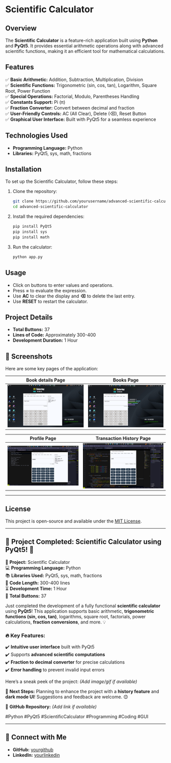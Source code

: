 # Scientific Calculator

## Overview
The **Scientific Calculator** is a feature-rich application built using **Python** and **PyQt5**. It provides essential arithmetic operations along with advanced scientific functions, making it an efficient tool for mathematical calculations.

## Features
✅ **Basic Arithmetic:** Addition, Subtraction, Multiplication, Division  
✅ **Scientific Functions:** Trigonometric (sin, cos, tan), Logarithm, Square Root, Power Function  
✅ **Special Operations:** Factorial, Modulo, Parentheses Handling  
✅ **Constants Support:** Pi (π)  
✅ **Fraction Converter:** Convert between decimal and fraction  
✅ **User-Friendly Controls:** AC (All Clear), Delete (⌫), Reset Button  
✅ **Graphical User Interface:** Built with PyQt5 for a seamless experience  

## Technologies Used
- **Programming Language:** Python  
- **Libraries:** PyQt5, sys, math, fractions  

## Installation
To set up the Scientific Calculator, follow these steps:

1. Clone the repository:
   ```bash
   git clone https://github.com/yourusername/advanced-scientific-calculator/.git
   cd advanced-scientific-calculator
   ```
2. Install the required dependencies:
   ```bash
   pip install PyQt5
   pip install sys
   pip install math
   ```
3. Run the calculator:
   ```bash
   python app.py
   ```

## Usage
- Click on buttons to enter values and operations.
- Press **=** to evaluate the expression.
- Use **AC** to clear the display and **⌫** to delete the last entry.
- Use **RESET** to restart the calculator.

## Project Details
- **Total Buttons:** 37  
- **Lines of Code:** Approximately 300-400  
- **Development Duration:** 1 Hour  
 
## 📸 Screenshots  

Here are some key pages of the application:  

| **Book details Page**               | **Books Page**             | 
|------------------------------|---------------------------------| 
| ![Home Page](https://github.com/anmamun0/advanced-scientific-calculator/blob/main/src/scientific_calculator-1.png) | ![User Dashboard](https://github.com/anmamun0/advanced-scientific-calculator/blob/main/src/scientific_calculator-2.png) |

 
| **Profile Page**               | **Transaction History Page**             | 
|------------------------------|---------------------------------| 
| ![Home Page](https://github.com/anmamun0/advanced-scientific-calculator/blob/main/src/scientific_calculator-3.png) | ![User Dashboard](https://github.com/anmamun0/advanced-scientific-calculator/blob/main/src/scientific_calculator-4.png) |


--- 



## License
This project is open-source and available under the [MIT License](LICENSE).

---  
## 🚀 Project Completed: Scientific Calculator using PyQt5! 🎉

🔢 **Project:** Scientific Calculator  
💻 **Programming Language:** Python  
📚 **Libraries Used:** PyQt5, sys, math, fractions  
📌 **Code Length:** 300-400 lines  
⏳ **Development Time:** 1 Hour  
🔘 **Total Buttons:** 37  

Just completed the development of a fully functional **scientific calculator** using **PyQt5**! This application supports basic arithmetic, **trigonometric functions (sin, cos, tan)**, logarithms, square root, factorials, power calculations, **fraction conversions**, and more. 💡  

### 🔥 Key Features:
✔️ **Intuitive user interface** built with PyQt5  
✔️ Supports **advanced scientific computations**  
✔️ **Fraction to decimal converter** for precise calculations  
✔️ **Error handling** to prevent invalid input errors  

Here’s a sneak peek of the project: *(Add image/gif if available)*  

📌 **Next Steps:** Planning to enhance the project with a **history feature** and **dark mode UI**! Suggestions and feedback are welcome. 😊  

🔗 **GitHub Repository:** *(Add link if available)*  

#Python #PyQt5 #ScientificCalculator #Programming #Coding #GUI  

---  
## 🔗 Connect with Me  
- **GitHub:** [yourgithub](https://github.com/anmamun0)  
- **LinkedIn:** [yourlinkedin](https://linkedin.com/in/anmamun0)  

